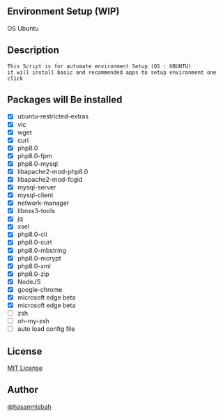 ## Environment Setup (WIP)
 OS Ubuntu


## Description
    This Script is for automate environment Setup (OS : UBUNTU)
    it will install basic and recommended apps to setup environment one click
 ## Packages will Be installed
 - [x] ubuntu-restricted-extras
 - [x] vlc
 - [x] wget
 - [x] curl
 - [x] php8.0
 - [x] php8.0-fpm
 - [x] php8.0-mysql
 - [x] libapache2-mod-php8.0
 - [x] libapache2-mod-fcgid
 - [x] mysql-server
 - [x] mysql-client
 - [x] network-manager
 - [x] libnss3-tools
 - [x] jq
 - [x] xsel
 - [x] php8.0-cli
 - [x] php8.0-curl
 - [x] php8.0-mbstring
 - [x] php8.0-mcrypt
 - [x] php8.0-xml
 - [x] php8.0-zip
 - [x] NodeJS
 - [x] google-chrome
 - [x] microsoft edge beta
 - [x] microsoft edge beta
 - [ ] zsh
 - [ ] oh-my-zsh
 - [ ] auto load config file 

## License
[ MIT License](https://hasan.mit-license.org) 
## Author
[ @hasanmisbah ](https://github.com/hasanmisbah) 

